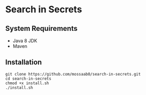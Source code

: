 # Search in Secrets

## System Requirements
- Java 8 JDK
- Maven

## Installation
    git clone https://github.com/mossaab0/search-in-secrets.git
    cd search-in-secrets
    chmod +x install.sh
    ./install.sh
